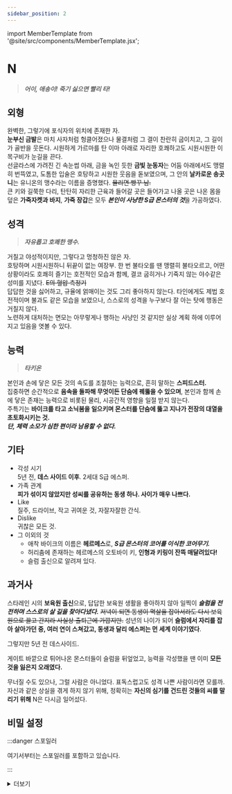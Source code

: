 ```yaml
---
sidebar_position: 2
---
```


import MemberTemplate from '@site/src/components/MemberTemplate.jsx';

# N
> ***어이, 애송이! 죽기 싫으면 빨리 타!***

<MemberTemplate
  title="헌터즈"
  image="/img/h.png"
  codename="N"
  gender="여성"
  age="27"
  height="178cm"
  affiliation="특급 요원"
  ability="[S급] 타키온"
  bg="#FFC801"
  cr="#fff"
/>

## 외형
완벽한, 그렇기에 포식자의 위치에 존재한 자.  
**눈부신 금발**은 마치 사자처럼 헝클어졌으나 물결처럼 그 결이 찬란히 굽이치고, 그 길이가 골반을 웃돈다. 시원하게 가르마를 탄 이마 아래로 자리한 호쾌하고도 시원시원한 이목구비가 눈길을 끈다.  
선글라스에 가려진 긴 속눈썹 아래, 금을 녹인 듯한 **금빛 눈동자**는 어둠 아래에서도 맹렬히 번뜩였고, 도톰한 입술은 호탕하고 시원한 웃음을 돋보였으며, 그 안의 **날카로운 송곳니**는 유니온의 맹수라는 이름을 증명했다. ~~물리면 빵꾸 남.~~  
큰 키와 길쭉한 다리, 탄탄히 자리한 근육과 들어갈 곳은 들어가고 나올 곳은 나온 몸을 덮은 **가죽자켓과 바지**, **가죽 장갑**은 모두 ***본인이 사냥한 S급 몬스터의 것***을 가공하였다.  



## 성격
> ***자유롭고 호쾌한 맹수.***  
  
거칠고 야성적이지만, 그렇다고 멍청하진 않은 자.  
호탕하며 시원시원하니 뒤끝이 없는 여장부. 한 번 불타오를 땐 맹렬히 불타오르고, 어떤 상황이라도 호쾌히 즐기는 호전적인 모습과 함께, 결코 굽히거나 기죽지 않는 야수같은 성미를 지녔다. ~~E의 혈압 측정기~~  
답답한 것을 싫어하고, 규율에 얽매이는 것도 그리 좋아하지 않는다.
타인에게도 제법 호전적이며 불과도 같은 모습을 보였으나, 스스로의 성격을 누구보다 잘 아는 탓에 행동은 거칠지 않다.  
노련하게 대처하는 면모는 아무렇게나 행하는 사냥인 것 같지만 실상 계획 하에 이루어지고 있음을 엿볼 수 있다.  

## 능력
> ***타키온***  
  
본인과 손에 닿은 모든 것의 속도를 조절하는 능력으로, 흔히 말하는 **스피드스터.**  
집중하면 순간적으로 **음속을 돌파해 무엇이든 단숨에 꿰뚫을 수 있으며**, 본인과 함께 손에 닿은 존재는 능력으로 비롯된 물리, 시공간적 영향을 일절 받지 않는다.  
주특기는 **바이크를 타고 소닉붐을 일으키며 몬스터를 단숨에 뚫고 지나가 전장의 대열을 초토화시키는 것.**  
***단, 체력 소모가 심한 편이라 남용할 수 없다.***

## 기타
- 각성 시기  
5년 전, **데스 사이드 이후**. 2세대 S급 에스퍼.
- 가족 관계  
**피가 섞이지 않았지만 성씨를 공유하는 동생 하나. 사이가 매우 나쁘다.**
- Like  
질주, 드라이브, 작고 귀여운 것, 자잘자잘한 간식.
- Dislike  
귀찮은 모든 것.
- 그 이외의 것
  - 애착 바이크의 이름은 **헤르메스**로, ***S급 몬스터의 코어를 이식한 코어무기.***
  - 허리춤에 존재하는 헤르메스의 오토바이 키, **인형과 키링이 잔뜩 매달려있다!**
  - 슬럼 출신으로 알려져 있다.

## 과거사
스타레인 시의 **보육원 출신**으로, 답답한 보육원 생활을 좋아하지 않아 일찍이 ***슬럼을 전전하며 스스로의 살 길을 찾아다녔다.*** ~~저녁이 되면 동생이 멱살을 잡아서라도 다시 보육원으로 끌고 간지라 사실상 출퇴근에 가깝지만.~~
성년의 나이가 되어 **슬럼에서 자리를 잡아 살아가던 중, 여러 연이 스쳐갔고, 동생과 달리 에스퍼는 먼 세계 이야기였다**.  
  
그렇지만 5년 전 데스사이드.  
  
게이트 바깥으로 튀어나온 몬스터들이 슬럼을 뒤엎었고, 능력을 각성했을 땐 이미 **모든 것을 잃은지 오래였다.**  
  
무너질 수도 있으나, 그럴 사람은 아니었다. 표독스럽고도 성격 나쁜 사람이라면 모를까. 자신과 같은 상실을 겪게 하지 않기 위해, 정확히는 **자신의 심기를 건드린 것들의 씨를 말리기 위해** N은 다시금 일어섰다.  

## 비밀 설정

:::danger 스포일러

여기서부터는 스포일러를 포함하고 있습니다.

:::


<details>
  <summary>더보기</summary>

    니케 바네사 와이즈맨에겐 꽤나 요란스러운 과거가 있다.  
    스타레인의 보육원 출신? 음, 글쎄. 이건 누구에게나 있을 수 있지. **원수같은 동생, 주다스 데이 와이즈맨?** 이건 조금 요란하긴 하다. 이러니저러니 해도 서로 있으면 **매우** 섭섭하고, 없으면 그나마 덜 섭섭한 사이니까. 아마도.  
    **니케는 자의로 슬럼을 전전하던 자였다.**  
    슬럼 사람들에게는 보육원의 비호 아래에 있는 배부른 것이 설친다 생각하기 딱 좋고, 보육원을 비롯한 양지의 사람들에겐 대체 왜 제대로 된 시설이 아닌 길바닥을 나도는지 이해할 수 없었으리라.  
    양지와 음지, 어디에도 속하지 못하는 사람. 그게 어린 시절의 니케를 설명하는 단 한 문장이었다.  
      
    자신의 동생이 에스퍼로 각성한 이후 그 간극은 더욱 심해졌다.  
    동생과 이해할 수 없는 골은 점점 더 커져갔다. 동생은 게이트로 인해 혼란한 삶 속에서 제 누이가 제대로 된 삶을 영위하고, 안전하길 바랐으나 니케는 평범한 삶을 거부했다.  
    그렇다고 니케의 행동이 단순한 변덕이냐면, 그건 또 아니었다. **슬럼의 무법 속에서 고통받는 자가 널렸고, 에스퍼가 각성한 이후에도 달라지지 않았으니 자신이라도 그 균형을 평정하고픈 알량한 정이라면 모를까.**  
      
    그렇게 무력으로 제패하기 시작한 슬럼에서, 니케는 한 인물을 만났다.  
    자신을 *얼간이*로 표하던 자였고, 친해진 계기 또한 멍청하기 짝이 없었다. 슬럼에서 오해를 빚어 대판 주먹다짐을 하고, 오해가 풀리자 서로 호탕하게 웃으며 손을 잡은 채 당겨 어깨 인사를 나눈 것이 계기였다.  
    얼간이는 니케와 제법 비슷한 꿈을 꾼 것 같은 인물이었다. 양지는 우리를 신경 쓰지 않으니 우리라도 이곳을 지키고 보존하자는, 지독히도 슬럼다운 꿈.  
      
    서로 사고를 치고 다니고, 때로는 생사를 넘나들던 유일한 친구.  
    하지만, 멍청한 두 사람의 우정은 5년 전 끝이 났다.  
    

    ***데스 사이드 게이트.***  

    몬스터가 게이트를 찢고 나와 슬럼을 습격했다.
    슬럼의 모든 균형을 지키고, 게이트를 홀로 찢어발기던 패군과 가끔, 아니, 자주 안부를 묻던 제 동생은 하필 자리를 비운 차였다.  
    슬럼의 사람들은 제각기의 무기를 들고 몬스터의 습격에서 스스로를 지켰지만, 에스퍼가 아닌 민간인들이 몬스터를 상대할 수 있는 것에는 한계가 있었다.    
    운 좋게 니케가 각성하여 상황을 마무리했을 때는, 이미 슬럼은 한 차례 쑥대밭이 되고, 유일한 친구인 얼간이는 **손쓸 수 없을 만큼의 부상을 입은 상태였다.**   
      
    *“뭘 봐, 사람 죽는 게 한두번이게. 가서 네가 좋아하는 자유나 찾아라, 이 새끼야.”*
    
    ***단 한 문장. 유언 아닌 유언을 남긴 얼간이를 수습하며***, 니케는 고개를 들었다.  
    새파란 하늘, 볕 좋은 나날. 그리고 쏟아지는 몬스터…… 죄다 마음에 들지 않는다. 그러니, 이제 새로이 독립하여 죄다 때려 부수러 가야지.**  
      
    그래, 곱게 포장하자면 자신과 같은 비극을 다른 누군가는 품지 않길 바라여.  
    얼간이가 그렇게 좋아하던 인형 하나를 키링에 소중히 매달고.  

</details>
